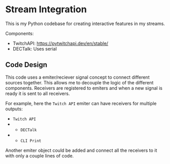# Stream Integration
This is my Python codebase for creating interactive features in my streams.

Components:
 - TwitchAPI: https://pytwitchapi.dev/en/stable/
 - DECTalk: Uses serial

## Code Design

This code uses a emiter/reciever signal concept to connect different sources together.
This allows me to decouple the logic of the different components. Receivers are
registered to emiters and when a new signal is ready it is sent to all receivers.

For example, here the `Twitch API` emiter can have receivers for multiple outputs:

 - `Twitch API`
 - - `DECTalk`
 - - `CLI Print`

Another emiter object could be added and connect all the receivers to it with
only a couple lines of code.
